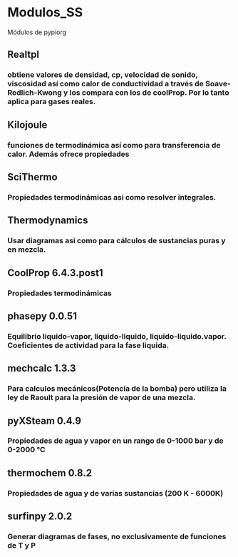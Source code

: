 # Modulos_SS
Módulos de pypiorg

## Realtpl 
### obtiene valores de densidad, cp, velocidad de sonido, viscosidad así como calor de conductividad a través de Soave-Redlich-Kwong y los compara con los de coolProp. Por lo tanto aplica para gases reales.

## Kilojoule
### funciones de termodinámica así como para transferencia de calor. Además ofrece propiedades

## SciThermo 
### Propiedades termodinámicas asi como resolver integrales. 

## Thermodynamics 
### Usar diagramas asi como para cálculos de sustancias puras y en mezcla.

## CoolProp 6.4.3.post1
### Propiedades termodinámicas

## phasepy 0.0.51
### Equilibrio liquido-vapor, liquido-liquido, liquido-liquido.vapor. Coeficientes de actividad para la fase liquida. 

## mechcalc 1.3.3
### Para calculos mecánicos(Potencia de la bomba) pero utiliza la ley de Raoult para la presión de vapor de una mezcla. 

## pyXSteam 0.4.9
### Propiedades de agua y vapor en un rango de 0-1000 bar y de 0-2000 °C

## thermochem 0.8.2
### Propiedades de agua y de varias sustancias (200 K - 6000K)

## surfinpy 2.0.2
### Generar diagramas de fases, no exclusivamente de funciones de T y P 

